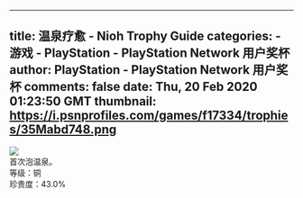 
---
title: 温泉疗愈 - Nioh Trophy Guide
categories: 
    - 游戏
    - PlayStation - PlayStation Network 用户奖杯
author: PlayStation - PlayStation Network 用户奖杯
comments: false
date: Thu, 20 Feb 2020 01:23:50 GMT
thumbnail: https://i.psnprofiles.com/games/f17334/trophies/35Mabd748.png
---

<div>   
<img src="https://i.psnprofiles.com/games/f17334/trophies/35Mabd748.png" referrerpolicy="no-referrer"><br>首次泡温泉。<br>等级：铜<br>珍贵度：43.0%  
</div>
            